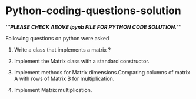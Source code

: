 # Python-coding-questions-solution

_'''**PLEASE CHECK ABOVE ipynb FILE FOR PYTHON CODE SOLUTION.**'''_
 
 Following questions on python were asked

1. Write a class that implements a matrix ?

2. Implement the Matrix class with a standard constructor.

3. Implement methods for Matrix dimensions.Comparing columns of matrix A with rows of Matrix B for multiplication.

4. Implement Matrix multiplication.
